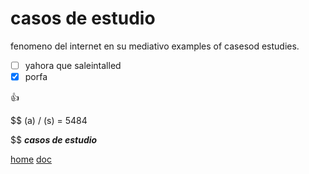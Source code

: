 # casos de estudio
fenomeno del internet en su mediativo
examples of casesod estudies.

* [ ] yahora que saleintalled
* [x] porfa

:+1:

$$
(a) / (s) = 5484

$$
___casos de estudio___

[home](https://github.com/JuanLuisClaure/project_C)
[doc](https://github.com/JuanLuisClaure/project_C/tree/master/doc)
